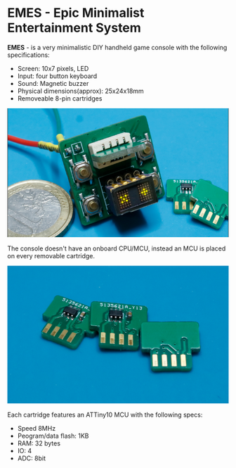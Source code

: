 

# EMES - Epic Minimalist Entertainment System

**EMES** - is a very minimalistic DIY handheld game console with the following specifications:

 - Screen: 10x7 pixels, LED
 - Input: four button keyboard
 - Sound: Magnetic buzzer
 - Physical dimensions(approx): 25x24x18mm 
 - Removeable 8-pin cartridges

![EMES](images/EMES_01.png)

The console doesn't have an onboard CPU/MCU, instead an MCU is placed on every removable cartridge.

![Cartridges](images/EMES_02.png)

Each cartridge features an ATTiny10 MCU with the following specs:

 - Speed 8MHz
 - Peogram/data flash: 1KB
 - RAM: 32 bytes
 - IO: 4
 - ADC: 8bit


